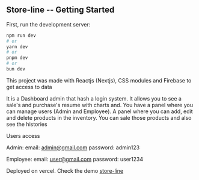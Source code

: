 ## Store-line -- Getting Started

First, run the development server:

```bash
npm run dev
# or
yarn dev
# or
pnpm dev
# or
bun dev
```

This project was made with Reactjs (Nextjs), CSS modules and Firebase to get access to data

It is a Dashboard admin that hash a login system. It allows you to see a sale's and purchase's resume with charts and. You have a panel where you can manage users (Admin and Employee). A panel where you can add, edit and delete products in the inventory. You can sale those products and also see the histories

Users access

Admin:
email: admin@gmail.com
password: admin123

Employee:
email: user@gmail.com
password: user1234

Deployed on vercel. Check the demo [store-line](https://store-line.vercel.app/ "store-line")
